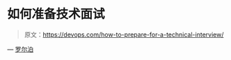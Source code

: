 # 如何准备技术面试

> 原文：<https://devops.com/how-to-prepare-for-a-technical-interview/>

— [罗尔泊](https://devops.com/author/breselman/)